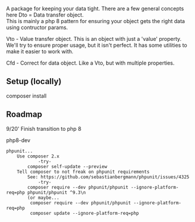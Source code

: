 A package for keeping your data tight.
There are a few general concepts here
Dto = Data transfer object.  
 This is mainly a php 8 pattern for ensuring your object gets the right data using contructor params.

Vto - Value transfer object.
 This is an object with just a 'value' property.  We'll try to ensure proper usage, but it isn't perfect. 
 It has some utilities to make it easier to work with.
 
Cfd - Correct for data object.  Like a Vto, but with multiple properties.

Setup (locally)
---------------
composer install

Roadmap
-------
9/20' Finish transition to php 8


php8-dev
    
    phpunit...
        Use composer 2.x
                -try-
            composer self-update --preview
        Tell composer to not freak on phpunit requirements
            See: https://github.com/sebastianbergmann/phpunit/issues/4325
                -try-
            composer require --dev phpunit/phpunit --ignore-platform-req=php phpunit/phpunit ^9.3\n
            (or maybe...
             composer require --dev phpunit/phpunit --ignore-platform-req=php
             composer update --ignore-platform-req=php